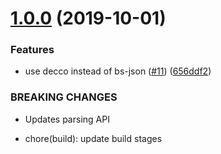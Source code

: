 # [1.0.0](https://github.com/believer/bs-sonos/compare/v0.1.1...v1.0.0) (2019-10-01)


### Features

* use decco instead of bs-json ([#11](https://github.com/believer/bs-sonos/issues/11)) ([656ddf2](https://github.com/believer/bs-sonos/commit/656ddf2))


### BREAKING CHANGES

* Updates parsing API

* chore(build): update build stages
